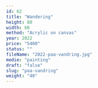 ```yaml
---
id: 62
title: "Wandering"
height: 80
width: 60
method: "Acrylic on canvas"
year: 2022
price: "5400"
status: ""
fileName: "2022-paa-vandring.jpg"
medie: "painting"
draft: "false"
slug: "paa-vandring"
weight: "40"
---
```

